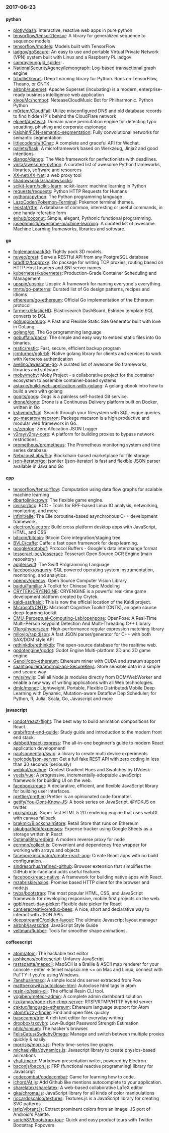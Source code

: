 ### 2017-06-23

#### python
* [plotly/dash](https://github.com/plotly/dash): Interactive, reactive web apps in pure python 
* [tensorflow/tensor2tensor](https://github.com/tensorflow/tensor2tensor): A library for generalized sequence to sequence models
* [tensorflow/models](https://github.com/tensorflow/models): Models built with TensorFlow
* [iadgov/goSecure](https://github.com/iadgov/goSecure): An easy to use and portable Virtual Private Network (VPN) system built with Linux and a Raspberry Pi. iadgov
* [samrayleung/jd_spider](https://github.com/samrayleung/jd_spider): .
* [NationalSecurityAgency/lemongraph](https://github.com/NationalSecurityAgency/lemongraph): Log-based transactional graph engine
* [fchollet/keras](https://github.com/fchollet/keras): Deep Learning library for Python. Runs on TensorFlow, Theano, or CNTK.
* [airbnb/superset](https://github.com/airbnb/superset): Apache Superset (incubating) is a modern, enterprise-ready business intelligence web application
* [xiyouMc/ncmbot](https://github.com/xiyouMc/ncmbot): NeteaseCloudMusic Bot for Philharmonic.   Python  Python 
* [m0rtem/CloudFail](https://github.com/m0rtem/CloudFail): Utilize misconfigured DNS and old database records to find hidden IP's behind the CloudFlare network
* [elceef/dnstwist](https://github.com/elceef/dnstwist): Domain name permutation engine for detecting typo squatting, phishing and corporate espionage
* [Kaixhin/FCN-semantic-segmentation](https://github.com/Kaixhin/FCN-semantic-segmentation): Fully convolutional networks for semantic segmentation
* [littlecodersh/ItChat](https://github.com/littlecodersh/ItChat): A complete and graceful API for Wechat. 
* [pallets/flask](https://github.com/pallets/flask): A microframework based on Werkzeug, Jinja2 and good intentions
* [django/django](https://github.com/django/django): The Web framework for perfectionists with deadlines.
* [vinta/awesome-python](https://github.com/vinta/awesome-python): A curated list of awesome Python frameworks, libraries, software and resources
* [XX-net/XX-Net](https://github.com/XX-net/XX-Net): a web proxy tool
* [shadowsocks/shadowsocks](https://github.com/shadowsocks/shadowsocks): 
* [scikit-learn/scikit-learn](https://github.com/scikit-learn/scikit-learn): scikit-learn: machine learning in Python
* [requests/requests](https://github.com/requests/requests): Python HTTP Requests for Humans 
* [python/cpython](https://github.com/python/cpython): The Python programming language
* [LazoCoder/Pokemon-Terminal](https://github.com/LazoCoder/Pokemon-Terminal): Pokemon terminal themes.
* [leostat/rtfm](https://github.com/leostat/rtfm): A database of common, interesting or useful commands, in one handy referable form
* [evhub/coconut](https://github.com/evhub/coconut): Simple, elegant, Pythonic functional programming.
* [josephmisiti/awesome-machine-learning](https://github.com/josephmisiti/awesome-machine-learning): A curated list of awesome Machine Learning frameworks, libraries and software.

#### go
* [fogleman/pack3d](https://github.com/fogleman/pack3d): Tightly pack 3D models.
* [nuveo/prest](https://github.com/nuveo/prest): Serve a RESTful API from any PostgreSQL database
* [bradfitz/tcpproxy](https://github.com/bradfitz/tcpproxy): Go package for writing TCP proxies, routing based on HTTP Host headers and SNI server names.
* [kubernetes/kubernetes](https://github.com/kubernetes/kubernetes): Production-Grade Container Scheduling and Management
* [upspin/upspin](https://github.com/upspin/upspin): Upspin: A framework for naming everyone's everything.
* [tmrts/go-patterns](https://github.com/tmrts/go-patterns): Curated list of Go design patterns, recipes and idioms
* [ethereum/go-ethereum](https://github.com/ethereum/go-ethereum): Official Go implementation of the Ethereum protocol
* [farmerx/ElasticHD](https://github.com/farmerx/ElasticHD): Elasticsearch DashBoard, EsIndex template SQL converts to DSL
* [gohugoio/hugo](https://github.com/gohugoio/hugo): A Fast and Flexible Static Site Generator built with love in GoLang.
* [golang/go](https://github.com/golang/go): The Go programming language
* [gobuffalo/packr](https://github.com/gobuffalo/packr): The simple and easy way to embed static files into Go binaries.
* [restic/restic](https://github.com/restic/restic): Fast, secure, efficient backup program
* [jcmturner/gokrb5](https://github.com/jcmturner/gokrb5): Native golang library for clients and services to work with Kerberos authentication
* [avelino/awesome-go](https://github.com/avelino/awesome-go): A curated list of awesome Go frameworks, libraries and software
* [moby/moby](https://github.com/moby/moby): Moby Project - a collaborative project for the container ecosystem to assemble container-based systems
* [astaxie/build-web-application-with-golang](https://github.com/astaxie/build-web-application-with-golang): A golang ebook intro how to build a web with golang
* [gogits/gogs](https://github.com/gogits/gogs): Gogs is a painless self-hosted Git service.
* [drone/drone](https://github.com/drone/drone): Drone is a Continuous Delivery platform built on Docker, written in Go
* [kshvmdn/fsql](https://github.com/kshvmdn/fsql): Search through your filesystem with SQL-esque queries.
* [go-macaron/macaron](https://github.com/go-macaron/macaron): Package macaron is a high productive and modular web framework in Go.
* [rs/zerolog](https://github.com/rs/zerolog): Zero Allocation JSON Logger
* [v2ray/v2ray-core](https://github.com/v2ray/v2ray-core): A platform for building proxies to bypass network restrictions.
* [prometheus/prometheus](https://github.com/prometheus/prometheus): The Prometheus monitoring system and time series database.
* [NebulousLabs/Sia](https://github.com/NebulousLabs/Sia): Blockchain-based marketplace for file storage
* [json-iterator/go](https://github.com/json-iterator/go): jsoniter (json-iterator) is fast and flexible JSON parser available in Java and Go

#### cpp
* [tensorflow/tensorflow](https://github.com/tensorflow/tensorflow): Computation using data flow graphs for scalable machine learning
* [dbartolini/crown](https://github.com/dbartolini/crown): The flexible game engine.
* [iovisor/bcc](https://github.com/iovisor/bcc): BCC - Tools for BPF-based Linux IO analysis, networking, monitoring, and more
* [infinit/elle](https://github.com/infinit/elle): The Elle coroutine-based asynchronous C++ development framework.
* [electron/electron](https://github.com/electron/electron): Build cross platform desktop apps with JavaScript, HTML, and CSS
* [bitcoin/bitcoin](https://github.com/bitcoin/bitcoin): Bitcoin Core integration/staging tree
* [BVLC/caffe](https://github.com/BVLC/caffe): Caffe: a fast open framework for deep learning.
* [google/protobuf](https://github.com/google/protobuf): Protocol Buffers - Google's data interchange format
* [tesseract-ocr/tesseract](https://github.com/tesseract-ocr/tesseract): Tesseract Open Source OCR Engine (main repository)
* [apple/swift](https://github.com/apple/swift): The Swift Programming Language
* [facebook/osquery](https://github.com/facebook/osquery): SQL powered operating system instrumentation, monitoring, and analytics.
* [opencv/opencv](https://github.com/opencv/opencv): Open Source Computer Vision Library
* [baidu/Familia](https://github.com/baidu/Familia): A Toolkit for Chinese Topic Modeling
* [CRYTEK/CRYENGINE](https://github.com/CRYTEK/CRYENGINE): CRYENGINE is a powerful real-time game development platform created by Crytek.
* [kaldi-asr/kaldi](https://github.com/kaldi-asr/kaldi): This is now the official location of the Kaldi project.
* [Microsoft/CNTK](https://github.com/Microsoft/CNTK): Microsoft Cognitive Toolkit (CNTK), an open source deep-learning toolkit
* [CMU-Perceptual-Computing-Lab/openpose](https://github.com/CMU-Perceptual-Computing-Lab/openpose): OpenPose: A Real-Time Multi-Person Keypoint Detection And Multi-Threading C++ Library
* [01org/hyperscan](https://github.com/01org/hyperscan): High-performance regular expression matching library
* [miloyip/rapidjson](https://github.com/miloyip/rapidjson): A fast JSON parser/generator for C++ with both SAX/DOM style API
* [rethinkdb/rethinkdb](https://github.com/rethinkdb/rethinkdb): The open-source database for the realtime web.
* [godotengine/godot](https://github.com/godotengine/godot): Godot Engine  Multi-platform 2D and 3D game engine
* [Genoil/cpp-ethereum](https://github.com/Genoil/cpp-ethereum): Ethereum miner with CUDA and stratum support
* [saantiaguilera/android-api-SecureKeys](https://github.com/saantiaguilera/android-api-SecureKeys): Store sensible data in a simple and secure way
* [nwjs/nw.js](https://github.com/nwjs/nw.js): Call all Node.js modules directly from DOM/WebWorker and enable a new way of writing applications with all Web technologies.
* [dmlc/mxnet](https://github.com/dmlc/mxnet): Lightweight, Portable, Flexible Distributed/Mobile Deep Learning with Dynamic, Mutation-aware Dataflow Dep Scheduler; for Python, R, Julia, Scala, Go, Javascript and more

#### javascript
* [jondot/react-flight](https://github.com/jondot/react-flight): The best way to build animation compositions for React.
* [grab/front-end-guide](https://github.com/grab/front-end-guide):  Study guide and introduction to the modern front end stack.
* [dabbott/react-express](https://github.com/dabbott/react-express): The all-in-one beginner's guide to modern React application development!
* [paulsonnentag/swip](https://github.com/paulsonnentag/swip): a library to create multi device experiments
* [typicode/json-server](https://github.com/typicode/json-server): Get a full fake REST API with zero coding in less than 30 seconds (seriously)
* [webkul/coolhue](https://github.com/webkul/coolhue): Coolest Gradient Hues and Swatches by UVdesk
* [vuejs/vue](https://github.com/vuejs/vue): A progressive, incrementally-adoptable JavaScript framework for building UI on the web.
* [facebook/react](https://github.com/facebook/react): A declarative, efficient, and flexible JavaScript library for building user interfaces.
* [prettier/prettier](https://github.com/prettier/prettier): Prettier is an opinionated code formatter.
* [getify/You-Dont-Know-JS](https://github.com/getify/You-Dont-Know-JS): A book series on JavaScript. @YDKJS on twitter.
* [pixijs/pixi.js](https://github.com/pixijs/pixi.js): Super fast HTML 5 2D rendering engine that uses webGL with canvas fallback
* [brakmic/BlockchainStore](https://github.com/brakmic/BlockchainStore):  Retail Store that runs on Ethereum
* [jakubgarfield/expenses](https://github.com/jakubgarfield/expenses): Expense tracker using Google Sheets  as a storage written in React
* [OptimalBits/redbird](https://github.com/OptimalBits/redbird): A modern reverse proxy for node
* [ecrmnn/collect.js](https://github.com/ecrmnn/collect.js): Convenient and dependency free wrapper for working with arrays and objects
* [facebookincubator/create-react-app](https://github.com/facebookincubator/create-react-app): Create React apps with no build configuration.
* [sindresorhus/refined-github](https://github.com/sindresorhus/refined-github): Browser extension that simplifies the GitHub interface and adds useful features
* [facebook/react-native](https://github.com/facebook/react-native): A framework for building native apps with React.
* [mzabriskie/axios](https://github.com/mzabriskie/axios): Promise based HTTP client for the browser and node.js
* [twbs/bootstrap](https://github.com/twbs/bootstrap): The most popular HTML, CSS, and JavaScript framework for developing responsive, mobile first projects on the web.
* [gpbl/react-day-picker](https://github.com/gpbl/react-day-picker): Flexible date picker for React
* [cantierecreativo/redux-bees](https://github.com/cantierecreativo/redux-bees): A nice, short and declarative way to interact with JSON APIs
* [deepstreamIO/golden-layout](https://github.com/deepstreamIO/golden-layout): The ultimate Javascript layout manager
* [airbnb/javascript](https://github.com/airbnb/javascript): JavaScript Style Guide
* [veltman/flubber](https://github.com/veltman/flubber): Tools for smoother shape animations.

#### coffeescript
* [atom/atom](https://github.com/atom/atom): The hackable text editor
* [jashkenas/coffeescript](https://github.com/jashkenas/coffeescript): Unfancy JavaScript
* [rastapasta/mapscii](https://github.com/rastapasta/mapscii):  MapSCII is a Braille & ASCII map renderer for your console - enter => telnet mapscii.me <= on Mac and Linux, connect with PuTTY if you're using Windows.
* [7anshuai/masq](https://github.com/7anshuai/masq): A simple local dns server extracted from Pow
* [mattberkowitz/autoclose-html](https://github.com/mattberkowitz/autoclose-html): Autoclose html tags in atom
* [resin-io/resin-cli](https://github.com/resin-io/resin-cli): The official Resin CLI tool.
* [yogiben/meteor-admin](https://github.com/yogiben/meteor-admin): A complete admin dashboard solution
* [iizukanao/node-rtsp-rtmp-server](https://github.com/iizukanao/node-rtsp-rtmp-server): RTSP/RTMP/HTTP hybrid server
* [caktux/language-ethereum](https://github.com/caktux/language-ethereum): Ethereum language support for Atom
* [atom/fuzzy-finder](https://github.com/atom/fuzzy-finder): Find and open files quickly
* [basecamp/trix](https://github.com/basecamp/trix): A rich text editor for everyday writing
* [dropbox/zxcvbn](https://github.com/dropbox/zxcvbn): Low-Budget Password Strength Estimation
* [philc/vimium](https://github.com/philc/vimium): The hacker's browser.
* [FelisCatus/SwitchyOmega](https://github.com/FelisCatus/SwitchyOmega): Manage and switch between multiple proxies quickly & easily.
* [morrisjs/morris.js](https://github.com/morrisjs/morris.js): Pretty time-series line graphs
* [michaelvillar/dynamics.js](https://github.com/michaelvillar/dynamics.js): Javascript library to create physics-based animations
* [yhatt/marp](https://github.com/yhatt/marp): Markdown presentation writer, powered by Electron.
* [baconjs/bacon.js](https://github.com/baconjs/bacon.js): FRP (functional reactive programming) library for Javascript
* [codecombat/codecombat](https://github.com/codecombat/codecombat): Game for learning how to code.
* [ichord/At.js](https://github.com/ichord/At.js): Add Github like mentions autocomplete to your application.
* [sharelatex/sharelatex](https://github.com/sharelatex/sharelatex): A web-based collaborative LaTeX editor
* [gka/chroma.js](https://github.com/gka/chroma.js): JavaScript library for all kinds of color manipulations
* [riccardoscalco/textures](https://github.com/riccardoscalco/textures): Textures.js is a JavaScript library for creating SVG patterns
* [jariz/vibrant.js](https://github.com/jariz/vibrant.js): Extract prominent colors from an image. JS port of Android's Palette.
* [sorich87/bootstrap-tour](https://github.com/sorich87/bootstrap-tour): Quick and easy product tours with Twitter Bootstrap Popovers
